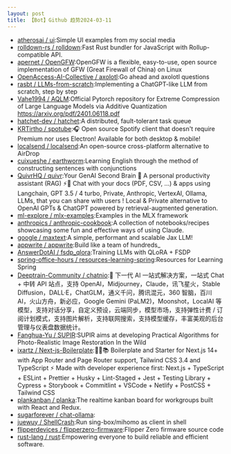 ```yaml
---
layout: post
title: 【Bot】Github 趋势2024-03-11
---
```


* [atherosai / ui](https://github.com/atherosai/ui):Simple UI examples from my social media
* [rolldown-rs / rolldown](https://github.com/rolldown-rs/rolldown):Fast Rust bundler for JavaScript with Rollup-compatible API.
* [apernet / OpenGFW](https://github.com/apernet/OpenGFW):OpenGFW is a flexible, easy-to-use, open source implementation of GFW (Great Firewall of China) on Linux
* [OpenAccess-AI-Collective / axolotl](https://github.com/OpenAccess-AI-Collective/axolotl):Go ahead and axolotl questions
* [rasbt / LLMs-from-scratch](https://github.com/rasbt/LLMs-from-scratch):Implementing a ChatGPT-like LLM from scratch, step by step
* [Vahe1994 / AQLM](https://github.com/Vahe1994/AQLM):Official Pytorch repository for Extreme Compression of Large Language Models via Additive Quantization https://arxiv.org/pdf/2401.06118.pdf
* [hatchet-dev / hatchet](https://github.com/hatchet-dev/hatchet):A distributed, fault-tolerant task queue
* [KRTirtho / spotube](https://github.com/KRTirtho/spotube):🎧 Open source Spotify client that doesn't require Premium nor uses Electron! Available for both desktop & mobile!
* [localsend / localsend](https://github.com/localsend/localsend):An open-source cross-platform alternative to AirDrop
* [cuixueshe / earthworm](https://github.com/cuixueshe/earthworm):Learning English through the method of constructing sentences with conjunctions
* [QuivrHQ / quivr](https://github.com/QuivrHQ/quivr):Your GenAI Second Brain 🧠 A personal productivity assistant (RAG) ⚡️🤖 Chat with your docs (PDF, CSV, ...) & apps using Langchain, GPT 3.5 / 4 turbo, Private, Anthropic, VertexAI, Ollama, LLMs, that you can share with users ! Local & Private alternative to OpenAI GPTs & ChatGPT powered by retrieval-augmented generation.
* [ml-explore / mlx-examples](https://github.com/ml-explore/mlx-examples):Examples in the MLX framework
* [anthropics / anthropic-cookbook](https://github.com/anthropics/anthropic-cookbook):A collection of notebooks/recipes showcasing some fun and effective ways of using Claude.
* [google / maxtext](https://github.com/google/maxtext):A simple, performant and scalable Jax LLM!
* [appwrite / appwrite](https://github.com/appwrite/appwrite):Build like a team of hundreds_
* [AnswerDotAI / fsdp_qlora](https://github.com/AnswerDotAI/fsdp_qlora):Training LLMs with QLoRA + FSDP
* [spring-office-hours / resources-learning-spring](https://github.com/spring-office-hours/resources-learning-spring):Resources for Learning Spring
* [Deeptrain-Community / chatnio](https://github.com/Deeptrain-Community/chatnio):🚀 下一代 AI 一站式解决方案，一站式 Chat + 中转 API 站点，支持 OpenAI，Midjourney，Claude，讯飞星火，Stable Diffusion，DALL·E，ChatGLM，通义千问，腾讯混元，360 智脑，百川 AI，火山方舟，新必应，Google Gemini (PaLM2)，Moonshot，LocalAI 等模型，支持对话分享，自定义预设，云端同步，模型市场，支持弹性计费 / 订阅计划模式，支持图片解析，支持联网搜索，支持模型缓存，丰富美观的后台管理与仪表盘数据统计。
* [Fanghua-Yu / SUPIR](https://github.com/Fanghua-Yu/SUPIR):SUPIR aims at developing Practical Algorithms for Photo-Realistic Image Restoration In the Wild
* [ixartz / Next-js-Boilerplate](https://github.com/ixartz/Next-js-Boilerplate):🚀🎉📚 Boilerplate and Starter for Next.js 14+ with App Router and Page Router support, Tailwind CSS 3.4 and TypeScript ⚡️ Made with developer experience first: Next.js + TypeScript + ESLint + Prettier + Husky + Lint-Staged + Jest + Testing Library + Cypress + Storybook + Commitlint + VSCode + Netlify + PostCSS + Tailwind CSS
* [plankanban / planka](https://github.com/plankanban/planka):The realtime kanban board for workgroups built with React and Redux.
* [sugarforever / chat-ollama](https://github.com/sugarforever/chat-ollama):
* [juewuy / ShellCrash](https://github.com/juewuy/ShellCrash):Run sing-box/mihomo as client in shell
* [flipperdevices / flipperzero-firmware](https://github.com/flipperdevices/flipperzero-firmware):Flipper Zero firmware source code
* [rust-lang / rust](https://github.com/rust-lang/rust):Empowering everyone to build reliable and efficient software.
